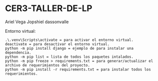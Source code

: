 # CER3-TALLER-DE-LP

Ariel Vega
Jopshiel dassonvalle

Entorno virtual:

    .\.venv\Scripts\activate = para activar el entorno virtual.
    deactivate = para desactivar el entorno virtual.
    python -m pip install django = ejemplo de para instalar una dependencia.
    python -m pip list = lista de todos los paquetes intalados.
    python -m pip freeze > requirements.txt = para generar/actualizar el archivo de requerimientos del proyecto.
    python -m pip install -r requirements.txt = para instalar todos los requerimientos.

       